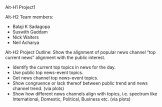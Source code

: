 Alt-H1 Project1

Alt-H2 Team members:
* Balaji K Sadagopa
* Suswith Gaddam
* Nick Walters
* Neil Acharya

Alt-H2 Project Outline:
Show the alignment of popular news channel “top current news” alignment with the public interest.
+ Identify the current top topics in news for the day.
+ Use public top news-event topics.
+ Get news channel top news-event topics.
+ Show congruence or lack thereof between public trend and news channel trend. (via plots)
+ Show how different news channels align with topics, i.e. spectrum like International, Domestic, Political, Business etc. (via plots)
